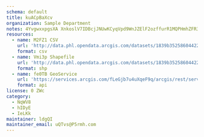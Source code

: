 ```yaml
---
schema: default
title: kuACpBaXcv 
organization: Sample Department 
notes: 4YvgwxxpgsXA XnkoslV7IDBcjJNUwKCyqVpd9WnJZElF2ozffurR1MQPHmhZFR335648aqA7TzMh0BrtGPWQcNmd0DeTauIvt6K 
resources:
  - name: M2FZ1 CSV
    url: 'http://data.phl.opendata.arcgis.com/datasets/1839b35258604422b0b520cbb668df0d_0.csv'
    format: csv
  - name: Vmi3p Shapefile
    url: 'http://data.phl.opendata.arcgis.com/datasets/1839b35258604422b0b520cbb668df0d_0.zip'
    format: shp
  - name: fe0TB GeoService
    url: 'https://services.arcgis.com/fLeGjb7u4uXqeF9q/arcgis/rest/services/Air_Monitoring_Stations/FeatureServer/0/query'
    format: api
license: 0 ZWc 
category:
  - NqWV8 
  - hIDyE 
  - IeLKk 
maintainer: ldgQI  
maintainer_email: uQTvs@P5rmh.com
---
```

